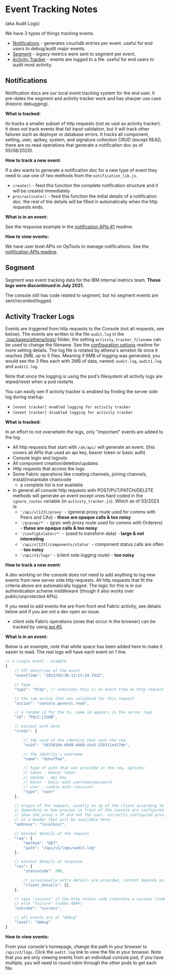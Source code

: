 # Event Tracking Notes
(aka Audit Logs)

We have 3 types of things tracking events.
- [Notifications](#notice) - generates couchdb entries per event. useful for end users to debug/audit major events.
- [Segment](#seg) - *legacy* metrics were sent to segment per event.
- [Activity Tracker](#at) - events are logged to a file. useful for end users to audit most activity.


<a name="notice"></a>

## Notifications
Notification docs are our local event tracking system for the end user.
It pre-dates the segment and activity tracker work and has sharper use case (historic debugging).

**What is tracked:**

Its tracks a smaller subset of http requests (not as vast as activity tracker).
It does not track events that fail input validation, but it will track other failures such as deployer or database errors.
It tracks all component, setting, user, apikey, system, and signature collection CRUD (except READ, there are no read operations that generate a notification doc as of 05/08/2020).

**How to track a new event:**

If a dev wants to generate a notification doc for a new type of event they need to use one of two methods from the `notification_lib.js`.
- `create()` - feed this function the complete notification structure and it will be created immediately
- `procrastinate()` - feed this function the initial details of a notification doc. the rest of the details will be filled in automatically when the http requests ends.

**What is in an event:**

See the response example in the [notification APIs #1](./notification_apis.md) readme.

**How to view events:**

We have user level APIs on OpTools to manage notifications.
See the [notification APIs readme](./notification_apis.md).

<a name="seg"></a>

## Segment
Segment was event tracking data for the IBM internal metrics team. **These logs were discontinued in July 2021.**

The console still has code related to segment, but no segment events are sent/recorded/logged.


<a name="at"></a>

## Activity Tracker Logs

Events are triggered from http requests to the Console (not all requests, see below).
The events are written to the file `audit.log` in the [./packages/athena/logs/](../logs) folder, the setting `activity_tracker_filename` can be used to change the filename.
See the [configuration options](../env/README.md#default) readme for more setting details.
The log file is rotated by athena's winston lib once it reaches 2MB, up to 5 files.
Meaning if 6MB of logging was generated, you would see the 3 files each with 2MB of data, named: `audit.log`, `audit1.log` and `audit2.log`.

Note that since the logging is using the pod's filesystem all activity logs are wiped/reset when a pod restarts.

You can easily see if activity tracker is enabled by finding the server side log during startup:

- `[event tracker] enabled logging for activity tracker`
- `[event tracker] disabled logging for activity tracker`

**What is tracked:**

In an effort to not overwhelm the logs, only "important" events are added to the log.
- All http requests that start with `/ak/api/` will generate an event. (this covers all APIs that used an api key, bearer token or basic auth)
- Console login and logouts
- All component creation/deletion/updates
- Http requests that access the logs
- Some Fabric operations like creating channels, joining channels, install/instantiate chaincode
	- a complete list is not available
- In general all console http requests with POST/PUT/PATCH/DELETE methods will generate an event except ones hard coded in the `ignore_routes` variable (in `activity_tracker.js`). Which as of 03/2023 is:
	- `'/api/v[123]/proxy'` - (general proxy route used for comms with Peers and CAs) - **these are opaque calls & too noisy**
	- `'/grpcwp/*'` - (grpc web proxy route used for comms with Orderers) - **these are opaque calls & too noisy**
	- `'/configtxlator/*'` - (used to transform data) - **large & not interesting**
	- `'/api/v[123]/components/status'` - component status calls are often - **too noisy**
	- `'/api/v1/logs'` - (client side logging route) - **too noisy**

**How to track a new event:**

A dev working on the console does not need to add anything to log new events from new server side http requests.
All http requests that fit the criteria above are automatically logged.
The logic for this is in our authentication scheme middleware (though it also works over public/unprotected APIs).

If you need to add events the are from front end Fabric activity, see details below and if you are not a dev open an issue.

- client side Fabric operations (ones that occur in the browser) can be tracked by using [api #5](./logging_apis.md#client).

**What is in an event:**

Below is an example, note that white space has been added here to make it easier to read.
The real logs will have each event on 1 line.

```js
// a single event - example
{
	// UTC date/time of the event
	"eventTime": "2023/03/30-13:13:34.743Z",

	// type
	"type": "http", // indicates this is an event from an http request

	// the iam action that was validated for this request
	"action": "console.general.read",

	// a random id for the tx, same id appears in the server logs
	"id": "FQcZ:jIGUB",

	// minimal auth data
	"creds": {

		// the uuid of the identity that sent the req
		"uuid": "36150104-69d8-448d-a2e5-229311e427de",

		// the identity's username
		"name": "dshuffma",

		// type of auth that was provided in the req. options:
		// token - bearer token
		// apikey - api key
		// basic - basic auth username/password
		// user - cookie auth (session)
		"type": "user"
	},

	// origin of the request, usually an ip of the client according to the http headers.
	// depending on how proxies in front of the console are configured this may only
	// show the proxy's IP and not the user. correctly configured proxies will set the client ip
	// in a header that will be available here.
	"address": "localhost",

	// minimal details of the request
	"req": {
		"method": "GET",
		"path": "/api/v1/logs/audit.log"
	},

	// minimal details of response
	"res": {
		"statusCode": 200,

		// occasionally extra details are provided, content depends on the event
		"client_details": {},
	},

	// says "success" if the http status code indicates a success (codes 0-399)
	// else "failure" (codes 400+)
	"outcome": "success",

	// all events are at "debug"
	"level": "debug"
}
```

**How to view events:**

From your console's homepage, change the path in your browser to `/api/v3/logs`.
Click the `audit.log` link to view the file in your browser.
Note that you are only viewing events from an individual console pod, if you have multiple, you will need to round robin through the other pods to get each file.
